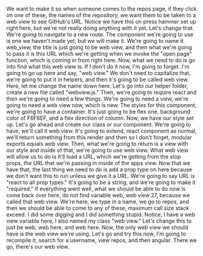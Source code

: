 We want to make it so when someone comes to the repos page, if they click on one of these, the names of the repository, we want them to be taken to a web view to see GitHub's URL.
Notice we have this on press hammer set up right here, but we're not really doing anything with it yet. Let's change that. We're going to navigate to a new route.
The component we're going to use is one we haven't made yet, but we will make it. We're going to name it web_view, the title is just going to be web view, and then what we're going to pass it is this URL which we're getting when we invoke the "open page" function, which is coming in from right here.
Now, what we need to do is go into find what this web view is.
If I don't do it now, I'm going to forget. I'm going to go up here and say, "web view." We don't need to capitalize that, we're going to put it in helpers, and then it's going to be called web view.
Here, let me change the name down here. Let's go into our helper folder, create a new file called "webview.js." Then, we're going to require react and then we're going to need a few things.
We're going to need a view, we're going to need a web view now, which is new. The styles for this component, we're going to have a container. It's just going to be flex one, background color of F6F6EF, and a flex direction of column.
Now, we have our style set up. Let's go ahead and create our class or our component. We're going to have, we'll call it web view. It's going to extend, react component as normal, we'll return something from this render and then so I don't forget, modular exports equals web view.
Then, what we're going to return is a view with our style and inside of that, we're going to use web view.
What web view will allow us to do is it'll load a URL, which we're getting from the stop props, the URL that we're passing in inside of the apps view.
Now that we have that, the last thing we need to do is add a prop type on here because we don't want this to run unless we give it a URL. We're going to say URL is "react to all prop types." It's going to be a string, and we're going to make it "required."
If everything went well, what we should be able to do now is come back over here, do not find variable web, web view 27, because we called that web view. We're here, we type in a name, we go to repos, and then we should be able to come to any of these, maximum call size stack exceed.
I did some digging and I did something stupid. Notice, I have a web view variable here, I also named my class "web view." Let's change this to just be web, web here, and web here.
Now, the only web view we should have is the web view we're using. Let's go and try this now, I'm going to recompile it, search for a username, view repos, and then angular. There we go, there's our web view.